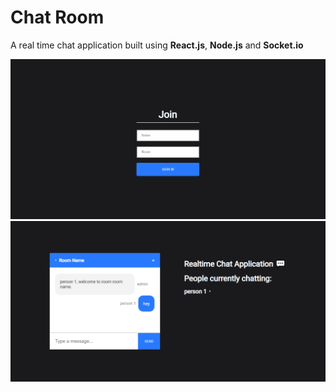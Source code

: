 # Chat Room

A real time chat application built using **React.js**, **Node.js** and **Socket.io**

![image 1](./images/image3.png)
![image 2](./images/image2.png)
